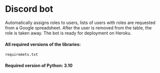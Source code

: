 # Discord bot

Automatically assigns roles to users, lists of users with roles are requested from a Google spreadsheet. 
After the user is removed from the table, the role is taken away. The bot is ready for deployment on Heroku.

#### All required versions of the libraries:
`requiremets.txt`

#### Required version of Python: 3.10
